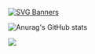 [![SVG Banners](https://svg-banners.vercel.app/api?type=typeWriter&text1=When%20I%20am%20on%20break%20I%20game.....%20ok%20🙃🙂🙃&width=700&height=300)](https://github.com/Catvibers/catvibers.github.io)


![Anurag's GitHub stats](https://github-readme-stats.vercel.app/api?username=savageboy165&show_icons=true&title_color=1E90FF&text_color=1E90FF&icon_color=1E90FF&bg_color=000000) 


![](https://komarev.com/ghpvc/?username=savageboy165&label=Profile+Views)

<!--
**savageboy165/savageboy165** is a ✨ _special_ ✨ repository because its `README.md` (this file) appears on your GitHub profile.

Here are some ideas to get you started:

- 🔭 I’m currently working on ...
- 🌱 I’m currently learning ...
- 👯 I’m looking to collaborate on ...
- 🤔 I’m looking for help with ...
- 💬 Ask me about ...
- 📫 How to reach me: ...
- 😄 Pronouns: ...
- ⚡ Fun fact: ...
-->
